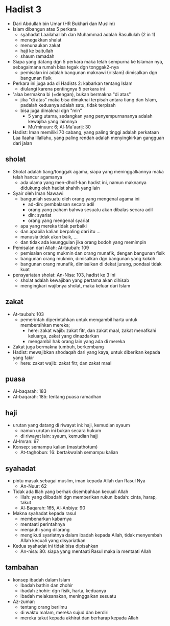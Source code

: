 # Hadist 3

* Dari Abdullah bin Umar (HR Bukhari dan Muslim)
* Islam dibangun atas 5 perkara
  * syahadat Laailahaillah dan Muhammad adalah Rasullulah (2 in 1)
  * menegakkan shalat
  * menunaukan zakat
  * haji ke baitullah
  * shaum ramadah
* Siapa yang datang dgn 5 perkara maka telah sempurna ke Islaman nya,
  sebagaimana rumah bisa tegak dgn tonggak2-nya
  * pemisalan ini adalah bangunan maknawi (=Islam) dimisalkan dgn bangunan fisik
* Perkara ini juga ada di Hadists 2: kabarkan tentang Islam
  * diulangi karena pentingnya 5 perkara ini
* 'alaa bermakna bi (=dengan), bukan bermakna "di atas"
  * jika "di atas" maka bisa dimaknai terpisah antara tiang dan Islam,
    padalah keduanya adalah satu, tidak terpisah
  * bisa juga dimaknai dgn "min"
    * 5 yang utama, sedangkan yang penyempurnananya adalah kewajiba yang lainnnya
    * Mu'minuun: 6; Al-Ma'aarij: 30
* Hadist: Iman memiliki 70 cabang, yang paling tinggi adalah perkataan Laa Ilaaha Illallahu,
  yang paling rendah adalah menyingkirkan gangguan dari jalan

## sholat
* Sholat adalah tiang/tonggak agama,
  siapa yang meninggalkannya maka telah hancur agamanya
  * ada ulama yang men-dhoif-kan hadist ini,
    namun maknanya didukung oleh hadist shahih yang lain
* Syair oleh Iman Nawawi
  * bangunlah sesuatu oleh orang yang mengenal agama ini
    * ad-din: pembalasan secara adil
    * orang yang paham bahwa sesuatu akan dibalas secara adil
    * din: syariat
    * orang yang mengenal syariat
  * apa yang mereka tidak perbaiki
  * dan apabila kalian berpaling dari itu ...
  * manusia tidak akan baik, ...
  * dan tidak ada keunggulan jika orang bodoh yang memimpin
* Pemisalan dari Allah: At-taubah: 109
  * pemisalan orang mukmin dan orang munafik, dengan bangunan fisik
  * bangunan orang mukmin, dimisalkan dgn bangunan yang kokoh
  * bangunan orang munafik, dimisalkan di dekat jurang, pondasi tidak kuat
* pensyariatan sholat: An-Nisa: 103, hadist ke 3 ini
  * sholat adalah kewajiban yang pertama akan dihisab
  * mengingkari wajibnya sholat, maka keluar dari Islam

## zakat
* At-taubah: 103
  * pemerintah diperintahkan untuk mengambil harta untuk membersihkan mereka;
    * here: zakat wajib: zakat fitr, dan zakat maal, zakat menafkahi keluarga, zakat yang dinazdarkan
    * mengambil hak orang lain yang ada di mereka
* Zakat juga bermakna tumbuh, berkembang
* Hadist: mewajibkan shodaqah dari yang kaya, untuk diberikan kepada yang fakir
  * here: zakat wajib: zakat fitr, dan zakat maal
  
## puasa
* Al-baqarah: 183
* Al-baqarah: 185: tentang puasa ramadhan

## haji
* urutan yang datang di riwayat ini: haji, kemudian syaum
  * namun urutan ini bukan secara hukum
  * di riwayat lain: syaum, kemudian hajj
* Al-Imran: 97
* Konsep: semampu kalian (mastathotum)
  * At-taghobun: 16: bertakwalah semampu kalian
 
## syahadat
* pintu masuk sebagai muslim, iman kepada Allah dan Rasul Nya
  * An-Nuur: 62
* Tidak ada Illah yang berhak disembahkan kecuali Allah
  * Illah: yang diibadahi dgn memberikan rukun ibadah: cinta, harap, takut
  * Al-Baqarah: 165, Al-Anbiya: 90
* Makna syahadat kepada rasul
  * membenarkan kabarnya
  * mentaati perintahnya
  * menjauhi yang dilarang
  * mengikuti syariatnya dalam ibadah kepada Allah,
    tidak menyembah Allah kecuali yang disyariatkan
* Kedua syahadat ini tidak bisa dipisahkan
  * An-nisa: 80: siapa yang mentaati Rasul maka ia mentaati Allah
  
## tambahan
* konsep ibadah dalam Islam
  * Ibadah bathin dan zhohir
  * ibadah zhohir: dgn fisik, harta, keduanya 
  * ibadah melaksanakan, meninggalkan sesuatu
* Az-zumar:
  * tentang orang berilmu
  * di waktu malam, mereka sujud dan berdiri
  * mereka takut kepada akhirat dan berharap kepada Allah
  
